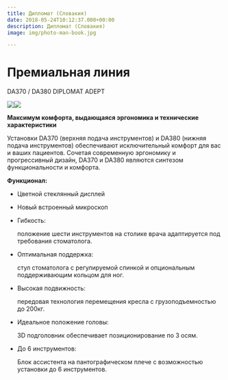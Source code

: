 ```yaml
---
title: Дипломат (Словакия)
date: 2018-05-24T10:12:37.000+00:00
description: Дипломат (Словакия)
image: img/photo-man-book.jpg

---
```

# **Премиальная линия**

DA370 / DA380 DIPLOMAT ADEPT

![](/uploads/da370_380-1.png)![](/uploads/71734-7952589.jpg)

**Максимум комфорта, выдающаяся эргономика и технические характеристики**

Установки DA370 (верхняя подача инструментов) и DA380 (нижняя подача инструментов) обеспечивают исключительный комфорт для вас и ваших пациентов. Сочетая современную эргономику и прогрессивный дизайн, DA370 и DA380 являются синтезом функциональности и комфорта.

**Функционал:**

* Цветной стеклянный дисплей
* Новый встроенный микроскоп
* Гибкость:

  положение шести инструментов на столике врача адаптируется под требования стоматолога.
* Оптимальная поддержка:

  стул стоматолога с регулируемой спинкой и опциональным поддерживающим кольцом для ног.
* Высокая подвижность:

  передовая технология перемещения кресла с грузоподъемностью до 200кг.
* Идеальное положение головы:

  3D подголовник обеспечивает позиционирование по 3 осям.
* До 6 инструментов:

  Блок ассистента на пантографическом плече с возможностью установки до 6 инструментов.